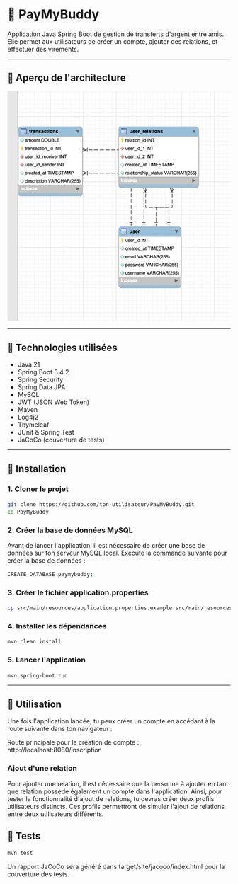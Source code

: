 # 💸 PayMyBuddy

Application Java Spring Boot de gestion de transferts d'argent entre amis.  
Elle permet aux utilisateurs de créer un compte, ajouter des relations, et effectuer des virements.

---

## 📸 Aperçu de l'architecture

![UML de la base de données](src/main/resources/db/MPD_PayMyBuddy.png)

---

## 🔧 Technologies utilisées

- Java 21
- Spring Boot 3.4.2
- Spring Security
- Spring Data JPA
- MySQL
- JWT (JSON Web Token)
- Maven
- Log4j2
- Thymeleaf 
- JUnit & Spring Test
- JaCoCo (couverture de tests)

---

## 🚀 Installation

### 1. Cloner le projet

```bash
git clone https://github.com/ton-utilisateur/PayMyBuddy.git
cd PayMyBuddy
```

### 2. Créer la base de données MySQL
Avant de lancer l'application, il est nécessaire de créer une base de données sur ton serveur MySQL local.
Exécute la commande suivante pour créer la base de données :
```bash
CREATE DATABASE paymybuddy;
```

### 3. Créer le fichier application.properties

```bash
cp src/main/resources/application.properties.example src/main/resources/application.properties
```

### 4. Installer les dépendances
```bash
mvn clean install
```

### 5. Lancer l'application
```bash
mvn spring-boot:run
```
---

## 📝 Utilisation
Une fois l'application lancée, tu peux créer un compte en accédant à la route suivante dans ton navigateur :

Route principale pour la création de compte :
http://localhost:8080/inscription

### Ajout d'une relation
Pour ajouter une relation, il est nécessaire que la personne à ajouter en tant que relation possède également un compte dans l'application. Ainsi, pour tester la fonctionnalité d'ajout de relations, tu devras créer deux profils utilisateurs distincts. Ces profils permettront de simuler l'ajout de relations entre deux utilisateurs différents.

## 🧪 Tests

```bash
mvn test
```
Un rapport JaCoCo sera généré dans target/site/jacoco/index.html pour la couverture des tests.